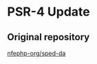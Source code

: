 # PSR-4 Update

## Original repository

[nfephp-org/sped-da](https://github.com/nfephp-org/sped-da)
